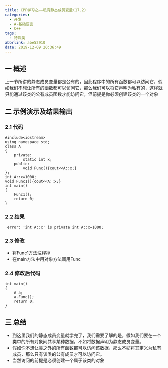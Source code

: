 ```yaml
---
title: CPP学习之——私有静态成员变量(17.2)
categories:
  - 开发
  - A-基础语言
  - C++
tags:
  - 特殊类
abbrlink: abe52910
date: 2019-12-09 20:36:49
---
```

## 一 概述

上一节所讲的静态成员变量都是公有的，因此程序中的所有函数都可以访问它，假如我们不想让所有的函数都可以访问它，那么我们可以将它声明为私有的，这样就只能通过该类的公有成员函数才能访问它，但前提是你必须创建该类的一个对象  

<!--more-->

## 二 示例演示及结果输出

### 2.1 代码

```
#include<iostream>
using namespace std;
class A
{
	private:
		static int x;
	public:
		void Func(){cout<<A::x;}
};
int A::x=1000;
void Func1(){cout<<A::x;}
int main()
{
	Func1();
	return 0;
}
```

### 2.2 结果

```
 error: 'int A::x' is private int A::x=1000;
```

### 2.3 修改

* 将Func1方法注释掉
* 在main方法中用对象方法调用Func

### 2.4 修改后代码

```
int main()
{
	A a;
	a.Func();
	return 0;
}
```

## 三 总结

* 到这里我们的静态成员变量就学完了，我们需要了解的是，假如我们要在一个类中的所有对象间共享某种数据，不如将数据声明为静态成员变量。
* 假如你不想让类之外的所有函数都可以访问该数据，那么不妨将其定义为私有成员，那么只有该类的公有成员才可以访问它。
* 当然访问的前提是必须创建一个属于该类的对象